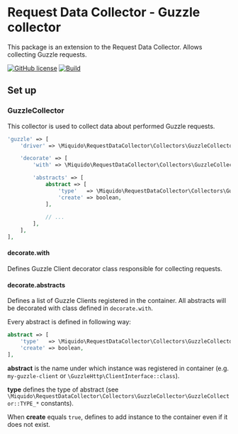 # Request Data Collector - Guzzle collector

This package is an extension to the Request Data Collector. Allows collecting Guzzle requests.

[![GitHub license](https://img.shields.io/badge/license-Apache2.0-brightgreen.svg)](https://github.com/miquido/request-data-collector-guzzle/blob/master/LICENSE)
[![Build](https://travis-ci.org/miquido/request-data-collector-guzzle.svg?branch=master)](https://travis-ci.org/miquido/request-data-collector-guzzle)

## Set up

### GuzzleCollector

This collector is used to collect data about performed Guzzle requests.

```php
'guzzle' => [
	'driver' => \Miquido\RequestDataCollector\Collectors\GuzzleCollector\GuzzleCollector::class,

	'decorate' => [
		'with' => \Miquido\RequestDataCollector\Collectors\GuzzleCollector\Guzzle6ClientDecorator::class,

		'abstracts' => [
			abstract => [
				'type'   => \Miquido\RequestDataCollector\Collectors\GuzzleCollector\GuzzleCollector::TYPE_*,
				'create' => boolean,
			],
			
			// ...
		],
	],
],
```

#### decorate.with

Defines Guzzle Client decorator class responsible for collecting requests.

#### decorate.abstracts

Defines a list of Guzzle Clients registered in the container. All abstracts will be decorated with class defined in `decorate.with`.

Every abstract is defined in following way:

```php
abstract => [
	'type'   => \Miquido\RequestDataCollector\Collectors\GuzzleCollector\GuzzleCollector::TYPE_*,
	'create' => boolean,
],
```

**abstract** is the name under which instance was registered in container (e.g. `my-guzzle-client` or `\GuzzleHttp\ClientInterface::class`).

**type** defines the type of abstract (see `\Miquido\RequestDataCollector\Collectors\GuzzleCollector\GuzzleCollector::TYPE_*` constants).

When **create** equals `true`, defines to add instance to the container even if it does not exist.
